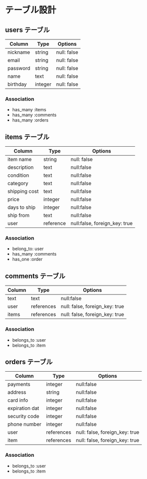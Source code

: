 # テーブル設計

## users テーブル

| Column     | Type      | Options     |
| --------   | ------    | ----------- |
| nickname   | string    | null: false |
| email      | string    | null: false |
| password   | string    | null: false |
| name       | text      | null: false |
| birthday   | integer   | null: false |

### Association

- has_many :items
- has_many :comments
- has_many :orders

## items テーブル

| Column      | Type      | Options     |
| ----------- | --------- | ----------- |
| item name   | string    | null: false |
| description | text      | null:false  | 
| condition   | text      | null:false  |
| category    | text      | null:false  |
| shipping cost| text     | null:false  |
| price       | integer   | null:false  |
| days to ship | integer  | null:false  |
| ship from   | text      | null:false  |
| user        | reference | null:false, foreign_key: true|

### Association

- belong_to: user
- has_many :comments
- has_one :order

## comments テーブル

| Column       | Type       | Options                        |
| -------      | ---------- | ------------------------------ |
| text         | text       | null:false                     |
| user         | references | null: false, foreign_key: true |
| items        | references | null: false, foreign_key: true |

### Association

- belongs_to :user
- belongs_to :item

## orders テーブル

| Column         | Type       | Options                        |
| -------        | ---------- | ------------------------------ |
| payments       | integer    | null:false                     |
| address        | string     | null:false                     |
| card info      | integer    | null:false                     |
| expiration dat | integer    | null:false                     |
| security code  | integer    | null:false                     |
| phone number   | integer    | null:false                     |
| user           | references | null: false, foreign_key: true |
| item           | references | null: false, foreign_key: true |

### Association

- belongs_to :user
- belongs_to :item
